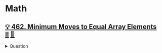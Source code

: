# Math

## [:bulb: 462. Minimum Moves to Equal Array Elements II](https://leetcode.com/problems/minimum-moves-to-equal-array-elements-ii/) [:bookmark:](minimum_moves_to_equal_array.h)
<details><summary markdown="span">Question</summary>

```txt
Given an integer array nums of size n,
return the minimum number of moves required to make all array elements equal.

In one move, you can increment or decrement an element of the array by 1.
Example:
INPUT = [1,2,3]
OUTPUT = 2
```
</details>